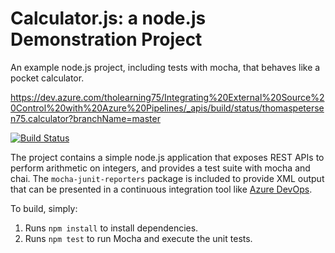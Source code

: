 Calculator.js: a node.js Demonstration Project
==============================================
An example node.js project, including tests with mocha, that behaves like
a pocket calculator.

https://dev.azure.com/tholearning75/Integrating%20External%20Source%20Control%20with%20Azure%20Pipelines/_apis/build/status/thomaspetersen75.calculator?branchName=master

[![Build Status](https://dev.azure.com/tholearning75/Integrating%20External%20Source%20Control%20with%20Azure%20Pipelines/_apis/build/status/thomaspetersen75.calculator?branchName=master)](https://dev.azure.com/tholearning75/Integrating%20External%20Source%20Control%20with%20Azure%20Pipelines/_build/latest?definitionId=6&branchName=master)

The project contains a simple node.js application that exposes REST APIs
to perform arithmetic on integers, and provides a test suite with mocha
and chai.  The `mocha-junit-reporters` package is included to provide XML
output that can be presented in a continuous integration tool like
[Azure DevOps](https://azure.com/devops).

To build, simply:

1. Runs `npm install` to install dependencies.
2. Runs `npm test` to run Mocha and execute the unit tests.

